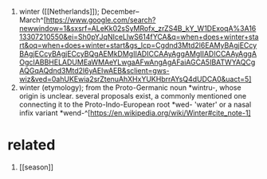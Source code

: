 1. winter ([[Netherlands]]); December–March^[https://www.google.com/search?newwindow=1&sxsrf=ALeKk02sSyMRofx_zrZS4B_kY_W1DExoqA%3A1613307210550&ei=Sh0pYJqNIceLlwS614fYCA&q=when+does+winter+start&oq=when+does+winter+start&gs_lcp=Cgdnd3Mtd2l6EAMyBAgjECcyBAgjECcyBAgjECcyBQgAEMkDMgIIADICCAAyAggAMgIIADICCAAyAggAOgcIABBHELADUMEaWMAeYLwgaAFwAngAgAFaiAGCA5IBATWYAQCgAQGqAQdnd3Mtd2l6yAEIwAEB&sclient=gws-wiz&ved=0ahUKEwia2srZtenuAhXHxYUKHbrrAYsQ4dUDCA0&uact=5]
2. winter (etymology); from the Proto-Germanic noun *wintru-, whose origin is unclear. several proposals exist, a commonly mentioned one connecting it to the Proto-Indo-European root *wed- 'water' or a nasal infix variant *wend-^[https://en.wikipedia.org/wiki/Winter#cite_note-1]

# related
1. [[season]]